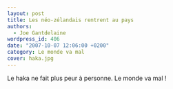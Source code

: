 ```yaml
---
layout: post
title: Les néo-zélandais rentrent au pays
authors:
  - Joe Gantdelaine
wordpress_id: 406
date: "2007-10-07 12:06:00 +0200"
category: Le monde va mal
cover: haka.jpg
---
```


Le haka ne fait plus peur à personne. Le monde va mal !
